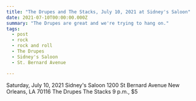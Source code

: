 ```yaml
---
title: "The Drupes and The Stacks, July 10, 2021 at Sidney's Saloon"
date: 2021-07-10T00:00:00.000Z
summary: "The Drupes are great and we're trying to hang on."
tags:
  - post
  - rock
  - rock and roll
  - The Drupes
  - Sidney's Saloon
  - St. Bernard Avenue

---
```


Saturday, July 10, 2021
Sidney's Saloon
1200 St Bernard Avenue
New Orleans, LA 70116
The Drupes
The Stacks
9 p.m., $5